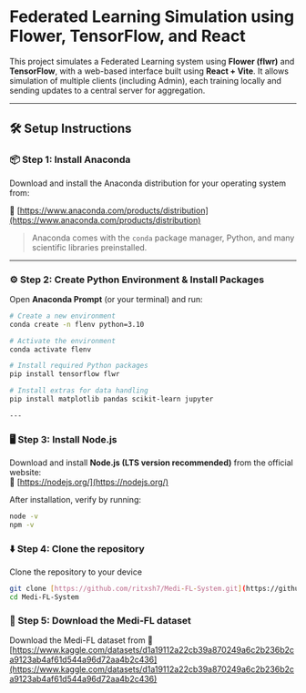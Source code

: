 # Federated Learning Simulation using Flower, TensorFlow, and React

This project simulates a Federated Learning system using **Flower (flwr)** and **TensorFlow**, with a web-based interface built using **React + Vite**. It allows simulation of multiple clients (including Admin), each training locally and sending updates to a central server for aggregation.

---

## 🛠️ Setup Instructions

### 📦 Step 1: Install Anaconda

Download and install the Anaconda distribution for your operating system from:

🔗 [https://www.anaconda.com/products/distribution](https://www.anaconda.com/products/distribution)

> Anaconda comes with the `conda` package manager, Python, and many scientific libraries preinstalled.

---

### ⚙️ Step 2: Create Python Environment & Install Packages

Open **Anaconda Prompt** (or your terminal) and run:

```bash
# Create a new environment
conda create -n flenv python=3.10

# Activate the environment
conda activate flenv

# Install required Python packages
pip install tensorflow flwr

# Install extras for data handling
pip install matplotlib pandas scikit-learn jupyter

---
```

### 🖥️ Step 3: Install Node.js

Download and install **Node.js (LTS version recommended)** from the official website:  
🔗 [https://nodejs.org/](https://nodejs.org/)

After installation, verify by running:

```bash
node -v
npm -v

```

### ⬇️ Step 4: Clone the repository

Clone the repository to your device

```bash
git clone [https://github.com/ritxsh7/Medi-FL-System.git](https://github.com/ritxsh7/Medi-FL-System.git)
cd Medi-FL-System

```

### 📂 Step 5: Download the Medi-FL dataset

Download the Medi-FL dataset from 🔗 [https://www.kaggle.com/datasets/d1a19112a22cb39a870249a6c2b236b2ca9123ab4af61d544a96d72aa4b2c436](https://www.kaggle.com/datasets/d1a19112a22cb39a870249a6c2b236b2ca9123ab4af61d544a96d72aa4b2c436)



